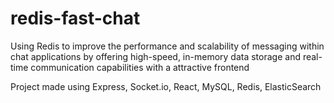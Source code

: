 # redis-fast-chat
Using Redis to improve the performance and scalability of messaging within chat applications by offering high-speed, in-memory data storage and real-time communication capabilities with a attractive frontend


Project made using Express, Socket.io, React, MySQL, Redis, ElasticSearch
